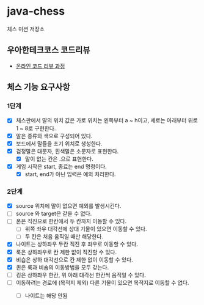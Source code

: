 # java-chess

체스 미션 저장소

## 우아한테크코스 코드리뷰

- [온라인 코드 리뷰 과정](https://github.com/woowacourse/woowacourse-docs/blob/master/maincourse/README.md)

## 체스 기능 요구사항

### 1단계

- [x] 체스판에서 말의 위치 값은 가로 위치는 왼쪽부터 a ~ h이고, 세로는 아래부터 위로 1 ~ 8로 구현한다.
- [x] 말은 종류와 색으로 구성되어 있다.
- [x] 보드에서 말들을 초기 위치로 생성한다.
- [x] 검정말은 대문자, 흰색말은 소문자로 표현한다.
    - [x] 말이 없는 칸은 .으로 표현한다.
- [x] 게임 시작은 start, 종료는 end 명령이다.
    - [x] start, end가 아닌 입력은 예외 처리한다.

### 2단계

- [x] source 위치에 말이 없으면 예외를 발생시킨다.
- [ ] source 와 target은 같을 수 없다.
- [ ] 폰은 직진으로 한칸에서 두 칸까지 이동할 수 있다.
    - [ ] 위쪽 좌우 대각선에 상대 기물이 있으면 이동할 수 있다.
    - [ ] 두 칸은 처음 움직일 때만 해당한다.
- [x] 나이트는 상하좌우 두칸 직진 후 좌우로 이동할 수 있다.
- [x] 룩은 상하좌우로 칸 제한 없이 직진할 수 있다.
- [x] 비숍은 상하 대각선으로 칸 제한 없이 이동할 수 있다.
- [x] 퀸은 룩과 비숍의 이동방법을 모두 갖는다.
- [ ] 킹은 상하좌우 한칸, 위 아래 대각선 한칸씩 움직일 수 있다.
- [ ] 이동하려는 경로에 (목적지 제외) 다른 기물이 있으면 목적지로 이동할 수 없다.
    - [ ] 나이트는 해당 안됨

